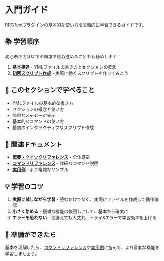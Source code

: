 # 入門ガイド

RPGTextプラグインの基本的な使い方を段階的に学習できるガイドです。

## 📚 学習順序

初心者の方は以下の順序で読み進めることをお勧めします：

1. **[基本構造](basic-structure.md)** - YMLファイルの書き方とセクションの概念
2. **[初回スクリプト作成](first-script.md)** - 実際に動くスクリプトを作ってみよう

## 🎯 このセクションで学べること

- YMLファイルの基本的な書き方
- セクションの概念と使い方
- 簡単なメッセージ表示
- 基本的なコマンドの使い方
- 最初のインタラクティブなスクリプト作成

## 📖 関連ドキュメント

- **[概要・クイックリファレンス](../doc-ja.md)** - 全体概要
- **[コマンドリファレンス](../commands/README.md)** - 詳細なコマンド説明
- **[実用例](../examples/README.md)** - より複雑なサンプル

## 💡 学習のコツ

1. **実際に試しながら学習** - 読むだけでなく、実際にファイルを作成して動作確認
2. **小さく始める** - 複雑な機能は後回しにして、基本から確実に
3. **エラーを恐れない** - 間違えても大丈夫、トライ&エラーで学習効率を上げる

## 🚀 準備ができたら

基本を理解したら、[コマンドリファレンス](../commands/README.md)や[実用例](../examples/README.md)に進んで、より高度な機能を学習しましょう。